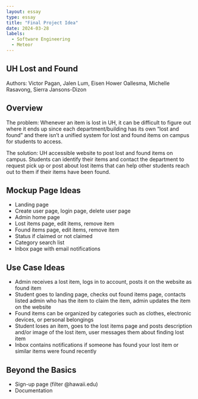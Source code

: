 ```yaml
---
layout: essay
type: essay
title: "Final Project Idea"
date: 2024-03-28
labels:
  - Software Engineering
  - Meteor
---
```


## UH Lost and Found

Authors: Victor Pagan, Jalen Lum, Eisen Hower Oallesma, Michelle Rasavong, Sierra Jansons-Dizon

## Overview

The problem: Whenever an item is lost in UH, it can be difficult to figure out where it ends up since each department/building has its own “lost and found” and there isn’t a unified system for lost and found items on campus for students to access.

The solution: UH accessible website to post lost and found items on campus. Students can identify their items and contact the department to request pick up or post about lost items that can help other students reach out to them if their items have been found.

## Mockup Page Ideas

<ul>
  <li>Landing page</li>
  <li>Create user page, login page, delete user page</li>
  <li>Admin home page</li>
  <li>Lost items page, edit items, remove item</li>
  <li>Found items page, edit items, remove item</li>
  <li>Status if claimed or not claimed</li>
  <li>Category search list</li>
  <li>Inbox page with email notifications</li>
</ul>

## Use Case Ideas

<ul>
  <li>Admin receives a lost item, logs in to account, posts it on the website as found item</li>
  <li>Student goes to landing page, checks out found items page, contacts listed admin who has the item to claim the item, admin updates the item on the website</li>
  <li>Found items can be organized by categories such as clothes, electronic devices, or personal belongings</li>
  <li>Student loses an item, goes to the lost items page and posts description and/or image of the lost item, user messages them about finding lost item</li>
  <li>Inbox contains notifications if someone has found your lost item or similar items were found recently</li>
</ul>

## Beyond the Basics

<ul>
  <li>Sign-up page (filter @hawaii.edu)</li>
  <li>Documentation</li>
</ul>

